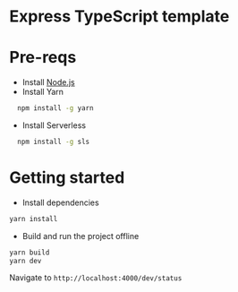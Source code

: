# Express TypeScript template

# Pre-reqs

- Install [Node.js](https://nodejs.org/en/)
- Install Yarn

```bash
  npm install -g yarn
```
- Install Serverless

```bash
  npm install -g sls
```

# Getting started


- Install dependencies

```bash
yarn install
```

- Build and run the project offline

```bash
yarn build
yarn dev
```

Navigate to `http://localhost:4000/dev/status`

